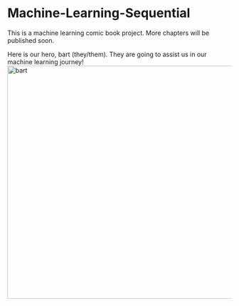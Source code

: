 # Machine-Learning-Sequential
This is a machine learning comic book project. More chapters will be published soon.

Here is our hero, bart (they/them). They are going to assist us in our machine learning journey!
<img width="523" alt="bart" src="https://user-images.githubusercontent.com/77360680/118462285-2ea2b000-b707-11eb-8672-8eecb3f39236.png">
